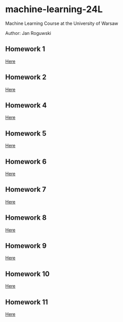 # machine-learning-24L

Machine Learning Course at the University of Warsaw

Author: Jan Roguwski

## Homework 1

[Here](https://github.com/roguxivlo/machine-learning-24L/blob/main/hw1.ipynb)

## Homework 2

[Here](https://github.com/roguxivlo/machine-learning-24L/blob/main/hw2.ipynb)

## Homework 4

[Here](https://github.com/roguxivlo/machine-learning-24L/blob/main/hw4.ipynb)

## Homework 5

[Here](https://github.com/roguxivlo/machine-learning-24L/blob/main/hw5.ipynb)

## Homework 6

[Here](https://github.com/roguxivlo/machine-learning-24L/blob/main/hw6.ipynb)

## Homework 7

[Here](https://github.com/roguxivlo/machine-learning-24L/blob/main/hw7.ipynb)

## Homework 8

[Here](https://github.com/roguxivlo/machine-learning-24L/blob/main/hw8.ipynb)

## Homework 9

[Here](https://github.com/roguxivlo/machine-learning-24L/blob/main/hw9.ipynb)

## Homework 10

[Here](https://github.com/roguxivlo/machine-learning-24L/blob/main/hw10.ipynb)

## Homework 11

[Here](https://github.com/roguxivlo/machine-learning-24L/blob/main/hw11.ipynb)


